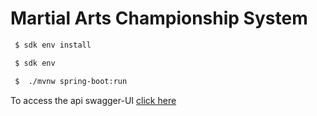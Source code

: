 # Martial Arts Championship System

```bash
 $ sdk env install
```
```bash
 $ sdk env
```
```bash
 $  ./mvnw spring-boot:run
```

To access the api swagger-UI [click here](http://localhost:8080/swagger-ui/index.html)



